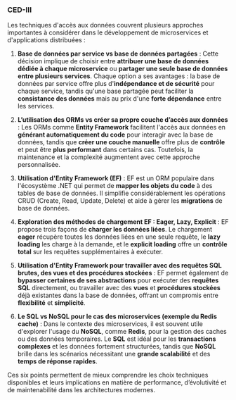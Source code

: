 ### CED-III

Les techniques d'accès aux données couvrent plusieurs approches importantes à considérer dans le développement de microservices et d'applications distribuées :

1. **Base de données par service vs base de données partagées** : Cette décision implique de choisir entre **attribuer une base de données dédiée à chaque microservice** ou **partager une seule base de données entre plusieurs services**. Chaque option a ses avantages : la base de données par service offre plus d'**indépendance et de sécurité** pour chaque service, tandis qu'une base partagée peut faciliter la **consistance des données** mais au prix d'une **forte dépendance** entre les services.

2. **L’utilisation des ORMs vs créer sa propre couche d’accès aux données** : Les ORMs comme **Entity Framework** facilitent l'accès aux données en **générant automatiquement du code** pour interagir avec la base de données, tandis que **créer une couche manuelle** offre plus de **contrôle** et peut être **plus performant** dans certains cas. Toutefois, la maintenance et la complexité augmentent avec cette approche personnalisée.

3. **Utilisation d'Entity Framework (EF)** : EF est un ORM populaire dans l'écosystème .NET qui permet de **mapper les objets du code** à des tables de base de données. Il simplifie considérablement les opérations CRUD (Create, Read, Update, Delete) et aide à gérer les **migrations** de base de données.

4. **Exploration des méthodes de chargement EF : Eager, Lazy, Explicit** : EF propose trois façons de **charger les données liées**. Le chargement **eager** récupère toutes les données liées en une seule requête, le **lazy loading** les charge à la demande, et le **explicit loading** offre un **contrôle total** sur les requêtes supplémentaires à exécuter.

5. **Utilisation d'Entity Framework pour travailler avec des requêtes SQL brutes, des vues et des procédures stockées** : EF permet également de **bypasser certaines de ses abstractions** pour exécuter des **requêtes SQL** directement, ou travailler avec des **vues** et **procédures stockées** déjà existantes dans la base de données, offrant un compromis entre **flexibilité** et **simplicité**.

6. **Le SQL vs NoSQL pour le cas des microservices (exemple du Redis cache)** : Dans le contexte des microservices, il est souvent utile d'explorer l'usage du **NoSQL**, comme **Redis**, pour la gestion des caches ou des données temporaires. Le **SQL** est idéal pour les **transactions complexes** et les données fortement structurées, tandis que **NoSQL** brille dans les scénarios nécessitant une **grande scalabilité** et des **temps de réponse rapides**.

Ces six points permettent de mieux comprendre les choix techniques disponibles et leurs implications en matière de performance, d’évolutivité et de maintenabilité dans les architectures modernes.
